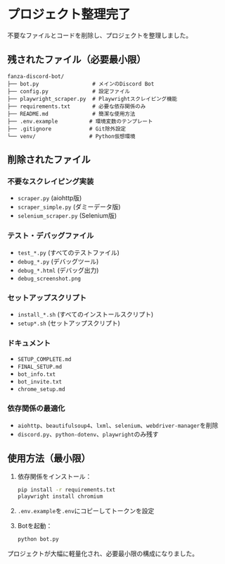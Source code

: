 # プロジェクト整理完了

不要なファイルとコードを削除し、プロジェクトを整理しました。

## 残されたファイル（必要最小限）

```
fanza-discord-bot/
├── bot.py                 # メインのDiscord Bot
├── config.py              # 設定ファイル
├── playwright_scraper.py  # Playwrightスクレイピング機能
├── requirements.txt       # 必要な依存関係のみ
├── README.md              # 簡潔な使用方法
├── .env.example          # 環境変数のテンプレート
├── .gitignore            # Git除外設定
└── venv/                 # Python仮想環境
```

## 削除されたファイル

### 不要なスクレイピング実装
- `scraper.py` (aiohttp版)
- `scraper_simple.py` (ダミーデータ版)
- `selenium_scraper.py` (Selenium版)

### テスト・デバッグファイル
- `test_*.py` (すべてのテストファイル)
- `debug_*.py` (デバッグツール)
- `debug_*.html` (デバッグ出力)
- `debug_screenshot.png`

### セットアップスクリプト
- `install_*.sh` (すべてのインストールスクリプト)
- `setup*.sh` (セットアップスクリプト)

### ドキュメント
- `SETUP_COMPLETE.md`
- `FINAL_SETUP.md`
- `bot_info.txt`
- `bot_invite.txt`
- `chrome_setup.md`

### 依存関係の最適化
- `aiohttp`、`beautifulsoup4`、`lxml`、`selenium`、`webdriver-manager`を削除
- `discord.py`、`python-dotenv`、`playwright`のみ残す

## 使用方法（最小限）

1. 依存関係をインストール：
   ```bash
   pip install -r requirements.txt
   playwright install chromium
   ```

2. `.env.example`を`.env`にコピーしてトークンを設定

3. Botを起動：
   ```bash
   python bot.py
   ```

プロジェクトが大幅に軽量化され、必要最小限の構成になりました。